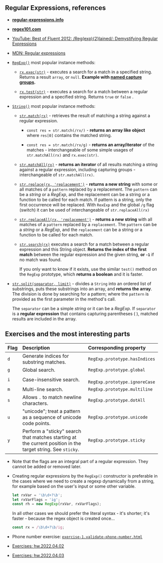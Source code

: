 ## Regular Expressions, references

* [**regular-expressions.info**](https://www.regular-expressions.info/lookaround.html)

* [**regex101.com**](https://regex101.com/)

* [YouTube: Best of Fluent 2012: /Reg(exp){2}lained/: Demystifying Regular Expressions](https://www.youtube.com/watch?v=EkluES9Rvak&list=PL-BwA4EWrxLCZ73--QvjEd1IOkJsfTa05&index=1)

* [MDN: Regular expressions](https://developer.mozilla.org/en-US/docs/Web/JavaScript/Guide/Regular_Expressions)


* [`RegExp()`](https://developer.mozilla.org/en-US/docs/Web/JavaScript/Reference/Global_Objects/RegExp) most popular instance methods:
  
  * [`rx.exec(str)`](https://developer.mozilla.org/en-US/docs/Web/JavaScript/Reference/Global_Objects/RegExp/exec) - executes a search for a match in a specified string. Returns a result `array`, or `null`. **Example with [named capture groups](https://developer.mozilla.org/en-US/docs/Web/JavaScript/Guide/Regular_Expressions/Groups_and_Ranges#using_named_groups).**
  
  * [`rx.test(str)`](https://developer.mozilla.org/en-US/docs/Web/JavaScript/Reference/Global_Objects/RegExp/test) - executes a search for a match between a regular expression and a specified string. Returns `true` or `false` .

* [`String()`](https://developer.mozilla.org/en-US/docs/Web/JavaScript/Reference/Global_Objects/String) most popular instance methods:

  * [`str.match(rx)`](https://developer.mozilla.org/en-US/docs/Web/JavaScript/Reference/Global_Objects/String/match) - retrieves the result of matching a string against a regular expression.
  
    * `const res = str.match(/rx/)` - **returns an array like object** where `res[0]` contains the matched string.
  
    * `const res = str.match(/rx/g)` - **returns an array/iterator** of the matches - interchangeable of some simple usages of `str.matchAll(rx)` and `rx.exec(str)`.
    
  * [`str.matchAll(rx)`](https://developer.mozilla.org/en-US/docs/Web/JavaScript/Reference/Global_Objects/String/matchAll) - **returns an iterator** of all results matching a string against a regular expression, including capturing groups - interchangeable of `str.matchAll(rx)`. 

  * [`str.replace(rx, 'replacement')`](https://developer.mozilla.org/en-US/docs/Web/JavaScript/Reference/Global_Objects/String/replace) - **returns a new string** with some or all matches of a `pattern` replaced by a replacement. The `pattern` can be a *string* or a *RegExp*, and the replacement can be a string or a function to be called for each match. If pattern is a string, only the first occurrence will be replaced. With `RexExp` and the global `/g` flag (switch) it can be used of interchangeable of `str.replaceAll(rx)`

  * [`str.replaceAll(rx, 'replacement')`](https://developer.mozilla.org/en-US/docs/Web/JavaScript/Reference/Global_Objects/String/replaceAll) - **returns a new string** with all matches of a `pattern` replaced by a `replacement`. The `pattern` can be a *string* or a *RegExp*, and the `replacement` can be a string or a function to be called for each match.

  * [`str.search(rx)`](https://developer.mozilla.org/en-US/docs/Web/JavaScript/Reference/Global_Objects/String/search) executes a search for a match between a regular expression and this String object. **Returns the index of the first match** between the regular expression and the given string, **or `-1`** if no match was found.

    If you only want to know if it exists, use the similar `test()` method on the `RegExp` prototype, which **returns a boolean** and it is faster.

 * [`str.split(separator, limit)`](https://developer.mozilla.org/en-US/docs/Web/JavaScript/Reference/Global_Objects/String/split) - divides a `String` into an ordered list of substrings, puts these substrings into an array, and **returns the array**. The division is done by searching for a pattern; where the `pattern` is provided as the first parameter in the method's call.
 
    The `separator` can be a simple *string* or it can be a *RegExp*. If `separator` is a **regular expression** that contains capturing parentheses ( ), matched results are included in the array.


## Exercises and the most interesting parts

| Flag | Description | Corresponding property |
| --- | :-- | :-- | 
|`d` |	Generate indices for substring matches.	| `RegExp.prototype.hasIndices` |
|`g` |	Global search.	| `RegExp.prototype.global` |
|`i` |	Case-insensitive search.	|` RegExp.prototype.ignoreCase` |
|`m` |	Multi-line search.	| `RegExp.prototype.multiline` |
|`s` |	Allows `.` to match newline characters.	| `RegExp.prototype.dotAll` |
|`u` |	"unicode"; treat a pattern as a sequence of unicode code points.	| `RegExp.prototype.unicode` |
|`y` |	Perform a "sticky" search that matches starting at the current position in the target string. See `sticky`.	| `RegExp.prototype.sticky` |

* Note that the flags are an integral part of a regular expression. They cannot be added or removed later.

* Creating regular expressions by the `RegExp()` constructor is preferable in the cases where we need to create a regexp dynamically from a string, for example based on the user's input or some other variable.

    ```js
    let rxVar = '\b\d+?\b';
    let rxVarFlags = 'ig';
    const rh = new RegExp(rxVar, rxVarFlags);
    ```

  In all other cases we should prefer the literal syntax - it's shorter; it's faster - because the regex object is created once...
    ```js
    const rx = /\b\d+?\b/ig;
    ```

* Phone number exercise: [`exercise-1.validate-phone-number.html`](./exercise-1.validate-phone-number.html)

* [Exercises: hw.2022.04.02](../../hw.2022.04.02/)

* [Exercises: hw.2022.04.03](../../hw.2022.04.03/)
